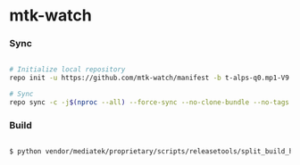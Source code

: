 # mtk-watch #

### Sync ###

```bash

# Initialize local repository
repo init -u https://github.com/mtk-watch/manifest -b t-alps-q0.mp1-V9.122.1

# Sync
repo sync -c -j$(nproc --all) --force-sync --no-clone-bundle --no-tags
```

### Build ###

```bash

$ python vendor/mediatek/proprietary/scripts/releasetools/split_build_helper.py full_k39tv1_64_bsp-userdebug

```
